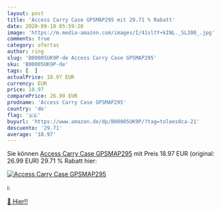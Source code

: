 ```yaml
---
layout: post
title: 'Access Carry Case GPSMAP295 mit 29.71 % Rabatt'
date: 2020-09-18 05:59:28
image: 'https://m.media-amazon.com/images/I/41sltY+kINL._SL200_.jpg'
comments: true
category: ofertas
author: ring
slug: 'B00005UK9P-de Access Carry Case GPSMAP295'
sku: 'B00005UK9P-de'
tags: [  ]
actualPrice: 18.97 EUR
currency: EUR
price: 18.97
comparePrice: 26.99 EUR
prodname: 'Access Carry Case GPSMAP295'
country: 'de'
flag: '🇩🇪'
buyurl: 'https://www.amazon.de/dp/B00005UK9P/?tag=tolees0ca-21'
descuento: '29.71'
average: '18.97'
---
```


Sie können [Access Carry Case GPSMAP295](https://www.amazon.de/dp/B00005UK9P/?tag=tolees0ca-21) mit Preis 18.97 EUR (original: 26.99 EUR) 29.71 % Rabatt hier:

[![Access Carry Case GPSMAP295](https://m.media-amazon.com/images/I/41sltY+kINL._SL200_.jpg)](https://www.amazon.de/dp/B00005UK9P/?tag=tolees0ca-21)

ℹ️:


[🛒 Hier!!](https://www.amazon.de/dp/B00005UK9P/?tag=tolees0ca-21)
